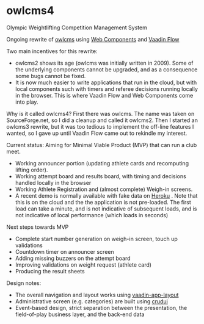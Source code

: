 # owlcms4
Olympic Weightlifting Competition Management System 

Ongoing rewrite of [owlcms](https://owlcms2.sourceforge.io/#!index.md) using [ Web Components](https://www.webcomponents.org/introduction) and [Vaadin Flow](https://vaadin.com/flow)

Two main incentives for this rewrite:
- owlcms2 shows its age (owlcms was initially written in 2009). Some of the underlying components cannot be upgraded, and as a consequence some bugs
cannot be fixed.
- It is now much easier to write applications that run in the cloud, but with local components such with timers and referee decisions running locally in the browser.  This is where Vaadin Flow and Web Components come into play.

Why is it called owlcms4? First there was owlcms. The name was taken on SourceForge.net, so I did a cleanup and called it owlcms2. Then I started an owlcms3 rewrite, but it was too tedious to implement the off-line features I wanted, so I gave up until Vaadin Flow came out to rekindle my interest.

Current status: Aiming for Minimal Viable Product (MVP) that can run a club meet.
- Working announcer portion (updating athlete cards and recomputing lifting order).
- Working attempt board and results board, with timing and decisions handled locally in the browser
- Working Athlete Registration and (almost complete) Weigh-in screens.
- A recent demo is normally available with fake data on [Heroku](https://owlcms4.herokuapp.com) . Note that this is on the cloud and the the application is not pre-loaded. The first load can take a minute, and is not indicative of subsequent loads, and is not indicative of local performance (which loads in seconds)

Next steps towards MVP
- Complete start number generation on weigh-in screen, touch up validations
- Countdown timer on announcer screen
- Adding missing buzzers on the attempt board
- Improving validations on weight request (athlete card)
- Producing the result sheets

Design notes:
- The overall navigation and layout works using [vaadin-app-layout](https://github.com/appreciated/vaadin-app-layout)
- Administrative screen (e.g. categories) are built using [crudui](https://github.com/alejandro-du/crudui)
- Event-based design, strict separation between the presentation, the field-of-play business layer, and the back-end data
